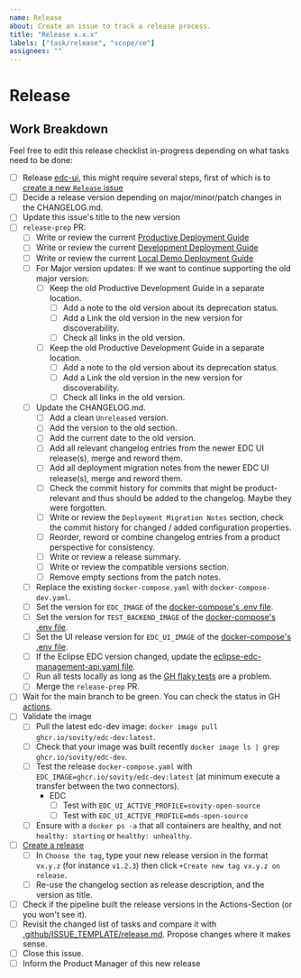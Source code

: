 ```yaml
---
name: Release
about: Create an issue to track a release process.
title: "Release x.x.x"
labels: ["task/release", "scope/ce"]
assignees: ""
---
```


# Release

## Work Breakdown

Feel free to edit this release checklist in-progress depending on what tasks need to be done:

- [ ] Release [edc-ui](https://github.com/sovity/edc-ui), this might require several steps, first of which is to [create a new `Release` issue](https://github.com/sovity/edc-ui/issues/new/choose)
- [ ] Decide a release version depending on major/minor/patch changes in the CHANGELOG.md.
- [ ] Update this issue's title to the new version
- [ ] `release-prep` PR:
  - [ ] Write or review the current [Productive Deployment Guide](https://github.com/sovity/edc-ce/blob/main/docs/deployment-guide/goals/production)
  - [ ] Write or review the current [Development Deployment Guide](https://github.com/sovity/edc-ce/blob/main/docs/deployment-guide/goals/development)
  - [ ] Write or review the current [Local Demo Deployment Guide](https://github.com/sovity/edc-ce/blob/main/docs/deployment-guide/goals/local-demo)
  - [ ] For Major version updates: If we want to continue supporting the old major version:
    - [ ] Keep the old Productive Development Guide in a separate location.
      - [ ] Add a note to the old version about its deprecation status.
      - [ ] Add a Link the old version in the new version for discoverability.
      - [ ] Check all links in the old version.
    - [ ] Keep the old Productive Development Guide in a separate location.
      - [ ] Add a note to the old version about its deprecation status.
      - [ ] Add a Link the old version in the new version for discoverability.
      - [ ] Check all links in the old version.
  - [ ] Update the CHANGELOG.md.
    - [ ] Add a clean `Unreleased` version.
    - [ ] Add the version to the old section.
    - [ ] Add the current date to the old version.
    - [ ] Add all relevant changelog entries from the newer EDC UI release(s), merge and reword them.
    - [ ] Add all deployment migration notes from the newer EDC UI release(s), merge and reword them.
    - [ ] Check the commit history for commits that might be product-relevant and thus should be added to the
          changelog. Maybe they were forgotten.
    - [ ] Write or review the `Deployment Migration Notes` section, check the commit history for changed / added
          configuration properties.
    - [ ] Reorder, reword or combine changelog entries from a product perspective for consistency.
    - [ ] Write or review a release summary.
    - [ ] Write or review the compatible versions section.
    - [ ] Remove empty sections from the patch notes.
  - [ ] Replace the existing `docker-compose.yaml` with `docker-compose-dev.yaml`.
  - [ ] Set the version for `EDC_IMAGE` of
        the [docker-compose's .env file](https://github.com/sovity/edc-ce/blob/main/.env).
  - [ ] Set the version for `TEST_BACKEND_IMAGE` of
        the [docker-compose's .env file](https://github.com/sovity/edc-ce/blob/main/.env).
  - [ ] Set the UI release version for `EDC_UI_IMAGE` of
        the [docker-compose's .env file](https://github.com/sovity/edc-ce/blob/main/.env).
  - [ ] If the Eclipse EDC version changed, update
        the [eclipse-edc-management-api.yaml file](https://github.com/sovity/edc-ce/blob/main/docs/api/eclipse-edc-management-api.yaml).
  - [ ] Run all tests locally as long as the [GH flaky tests](https://github.com/sovity/edc-ce/issues/870) are a problem.
  - [ ] Merge the `release-prep` PR.
- [ ] Wait for the main branch to be green. You can check the status in GH [actions](https://github.com/sovity/edc-ce/actions).
- [ ] Validate the image
  - [ ] Pull the latest edc-dev image: `docker image pull ghcr.io/sovity/edc-dev:latest`.
  - [ ] Check that your image was built recently `docker image ls | grep ghcr.io/sovity/edc-dev`.
  - [ ] Test the release `docker-compose.yaml` with `EDC_IMAGE=ghcr.io/sovity/edc-dev:latest` (at minimum execute a transfer between the two connectors).
    - EDC
      - [ ] Test with `EDC_UI_ACTIVE_PROFILE=sovity-open-source`
      - [ ] Test with `EDC_UI_ACTIVE_PROFILE=mds-open-source`
  - [ ] Ensure with a `docker ps -a` that all containers are healthy, and not `healthy: starting` or `healthy: unhealthy`.
- [ ] [Create a release](https://github.com/sovity/edc-ce/releases/new)
  - [ ] In `Choose the tag`, type your new release version in the format `vx.y.z` (for instance `v1.2.3`) then click `+Create new tag vx.y.z on release`.
  - [ ] Re-use the changelog section as release description, and the version as title.
- [ ] Check if the pipeline built the release versions in the Actions-Section (or you won't see it).
- [ ] Revisit the changed list of tasks and compare it
      with [.github/ISSUE_TEMPLATE/release.md](https://github.com/sovity/edc-ce/blob/main/.github/ISSUE_TEMPLATE/release.md).
      Propose changes where it makes sense.
- [ ] Close this issue.
- [ ] Inform the Product Manager of this new release
